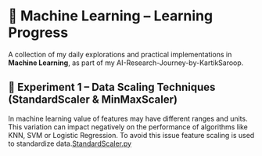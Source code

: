 # 🤖 Machine Learning – Learning Progress  
A collection of my daily explorations and practical implementations in **Machine Learning**, as part of my AI-Research-Journey-by-KartikSaroop.

## 🧩 Experiment 1 – Data Scaling Techniques (StandardScaler & MinMaxScaler)
In machine learning value of features may have different ranges and units. This variation can impact negatively on the performance of algorithms like KNN, SVM or Logistic Regression. To avoid this issue feature scaling is used to standardize data.[StandardScaler.py](https://github.com/user-attachments/files/23092023/StandardScaler.py)
